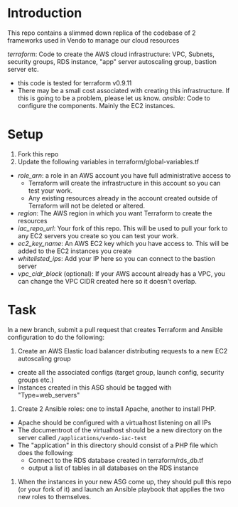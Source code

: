# Introduction
This repo contains a slimmed down replica of the codebase of 2 frameworks used in Vendo to manage our cloud resources

*terraform*: Code to create the AWS cloud infrastructure: VPC, Subnets, security groups, RDS instance, "app" server autoscaling group, bastion server etc.
  - this code is tested for terraform v0.9.11
  - There may be a small cost associated with creating this infrastructure. If this is going to be a problem, please let us know.
*ansible*: Code to configure the components. Mainly the EC2 instances.

# Setup
1. Fork this repo
1. Update the following variables in terraform/global-variables.tf
  - *role_arn*: a role in an AWS account you have full administrative access to
    - Terraform will create the infrastructure in this account so you can test your work.
    - Any existing resources already in the account created outside of Terraform will not be deleted or altered.
  - *region*: The AWS region in which you want Terraform to create the resources
  - *iac_repo_url*: Your fork of this repo. This will be used to pull your fork to any EC2 servers you create so you can test your work.
  - *ec2_key_name*: An AWS EC2 key which you have access to. This will be added to the EC2 instances you create
  - *whitelisted_ips*: Add your IP here so you can connect to the bastion server
  - *vpc_cidr_block* (optional): If your AWS account already has a VPC, you can change the VPC CIDR created here so it doesn't overlap.

# Task
In a new branch, submit a pull request that creates Terraform and Ansible configuration to do the following:
1. Create an AWS Elastic load balancer distributing requests to a new EC2 autoscaling group
  - create all the associated configs (target group, launch config, security groups etc.)
  - Instances created in this ASG should be tagged with "Type=web_servers"
1. Create 2 Ansible roles: one to install Apache, another to install PHP.
  - Apache should be configured with a virtualhost listening on all IPs
  - The documentroot of the virtualhost should be a new directory on the server called `/applications/vendo-iac-test`
  - The "application" in this directory should consist of a PHP file which does the following:
    - Connect to the RDS database created in terraform/rds_db.tf
    - output a list of tables in all databases on the RDS instance
1. When the instances in your new ASG come up, they should pull this repo (or your fork of it) and launch an Ansible playbook that applies the two new roles to themselves.
